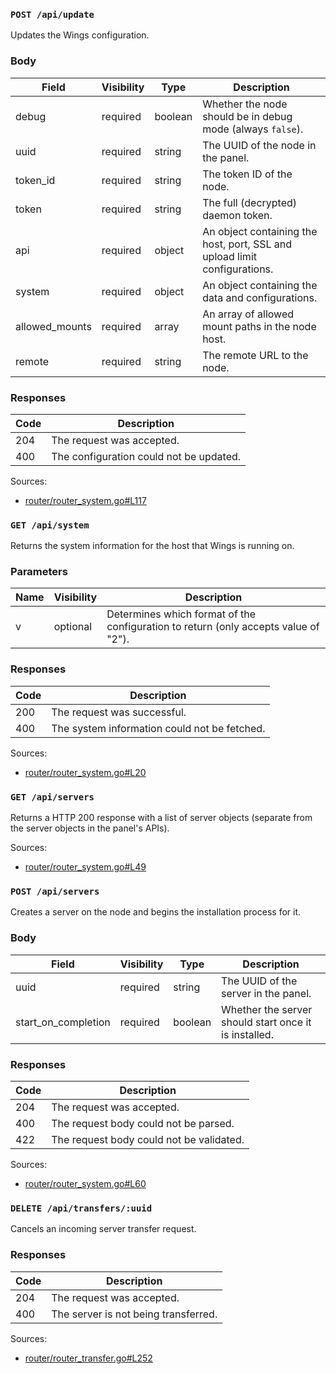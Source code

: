 ### `POST /api/update`

Updates the Wings configuration.

### Body

| Field          | Visibility | Type    | Description                                                               |
| -------------- | ---------- | ------- | ------------------------------------------------------------------------- |
| debug          | required   | boolean | Whether the node should be in debug mode (always `false`).                |
| uuid           | required   | string  | The UUID of the node in the panel.                                        |
| token_id       | required   | string  | The token ID of the node.                                                 |
| token          | required   | string  | The full (decrypted) daemon token.                                        |
| api            | required   | object  | An object containing the host, port, SSL and upload limit configurations. |
| system         | required   | object  | An object containing the data and configurations.                         |
| allowed_mounts | required   | array   | An array of allowed mount paths in the node host.                         |
| remote         | required   | string  | The remote URL to the node.                                               |

<!-- See the [node configuration](/pterodactyl/application/nodes.md) for more information. -->

### Responses

| Code | Description                             |
| ---- | --------------------------------------- |
| 204  | The request was accepted.               |
| 400  | The configuration could not be updated. |

Sources:

- [router/router_system.go#L117](https://github.com/pterodactyl/wings/blob/release/v1.11.2/router/router_system.go#L117)

### `GET /api/system`

Returns the system information for the host that Wings is running on.

### Parameters

| Name | Visibility | Description                                                                         |
| ---- | ---------- | ----------------------------------------------------------------------------------- |
| v    | optional   | Determines which format of the configuration to return (only accepts value of "2"). |

### Responses

| Code | Description                                  |
| ---- | -------------------------------------------- |
| 200  | The request was successful.                  |
| 400  | The system information could not be fetched. |

<!-- ### Example Object -->

Sources:

- [router/router_system.go#L20](https://github.com/pterodactyl/wings/blob/release/v1.11.2/router/router_system.go#L20)

### `GET /api/servers`

Returns a HTTP 200 response with a list of server objects (separate from the server objects in the panel's APIs).

<!-- ### Example Object -->

Sources:

- [router/router_system.go#L49](https://github.com/pterodactyl/wings/blob/release/v1.11.2/router/router_system.go#L49)

### `POST /api/servers`

Creates a server on the node and begins the installation process for it.

### Body

| Field               | Visibility | Type    | Description                                           |
| ------------------- | ---------- | ------- | ----------------------------------------------------- |
| uuid                | required   | string  | The UUID of the server in the panel.                  |
| start_on_completion | required   | boolean | Whether the server should start once it is installed. |

### Responses

| Code | Description                              |
| ---- | ---------------------------------------- |
| 204  | The request was accepted.                |
| 400  | The request body could not be parsed.    |
| 422  | The request body could not be validated. |

Sources:

- [router/router_system.go#L60](https://github.com/pterodactyl/wings/blob/release/v1.11.2/router/router_system.go#L60)

### `DELETE /api/transfers/:uuid`

Cancels an incoming server transfer request.

### Responses

| Code | Description                          |
| ---- | ------------------------------------ |
| 204  | The request was accepted.            |
| 400  | The server is not being transferred. |

Sources:

- [router/router_transfer.go#L252](https://github.com/pterodactyl/wings/blob/release/v1.11.2/router/router_transfer.go#L252)

